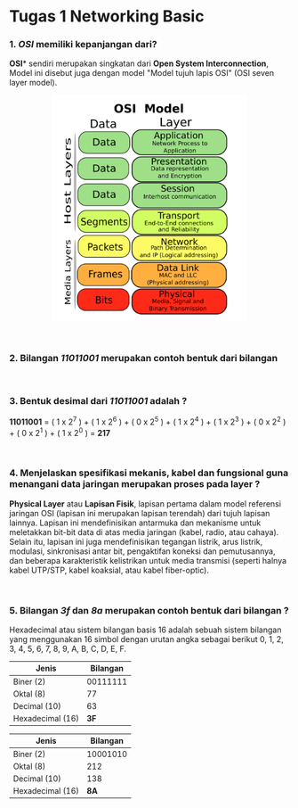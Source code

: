 # Tugas 1 Networking Basic

### 1. ***OSI*** memiliki kepanjangan dari?
**OSI*** sendiri merupakan singkatan dari **Open System Interconnection**, Model ini disebut juga dengan model "Model    tujuh lapis OSI" (OSI seven layer model). <p align="center"><img src="images/osi-model.png" alt="OSI Model" width="350"/></div></p>

<br>

### 2. Bilangan ***11011001*** merupakan contoh bentuk dari bilangan 


<br>

### 3. Bentuk desimal dari ***11011001*** adalah ?  
**11011001** = ( 1 x 2<sup>7</sup> ) + ( 1 x 2<sup>6</sup> ) + ( 0 x 2<sup>5</sup> ) + ( 1 x 2<sup>4</sup> ) + (  1 x 2<sup>3</sup> ) + ( 0 x 2<sup>2</sup> ) + ( 0 x 2<sup>1</sup> ) + ( 1 x 2<sup>0</sup> ) = **217**

<br>

### 4. Menjelaskan spesifikasi mekanis, kabel dan fungsional guna menangani data jaringan merupakan proses pada layer ?  
**Physical Layer** atau **Lapisan Fisik**, lapisan pertama dalam model referensi jaringan OSI (lapisan ini merupakan lapisan terendah) dari tujuh lapisan lainnya. Lapisan ini mendefinisikan antarmuka dan mekanisme untuk meletakkan bit-bit data di atas media jaringan (kabel, radio, atau cahaya). Selain itu, lapisan ini juga mendefinisikan tegangan listrik, arus listrik, modulasi, sinkronisasi antar bit, pengaktifan koneksi dan pemutusannya, dan beberapa karakteristik kelistrikan untuk media transmisi (seperti halnya kabel UTP/STP, kabel koaksial, atau kabel fiber-optic).   

<br>

### 5. Bilangan ***3f*** dan ***8a*** merupakan contoh bentuk dari bilangan ?  
Hexadecimal atau sistem bilangan basis 16 adalah sebuah sistem bilangan yang menggunakan 16 simbol dengan urutan angka sebagai berikut 0, 1, 2, 3, 4, 5, 6, 7, 8, 9, A, B, C, D, E, F.

Jenis            | Bilangan
---------------- | -------------
Biner (2)        | 00111111
Oktal (8)        | 77
Decimal (10)     | 63
Hexadecimal (16) | **3F**

Jenis            | Bilangan
---------------- | -------------
Biner (2)        | 10001010
Oktal (8)        | 212
Decimal (10)     | 138
Hexadecimal (16) | **8A**

 
